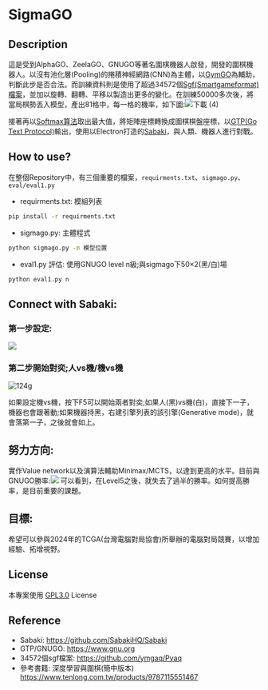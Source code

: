 # SigmaGO
## Description
這是受到AlphaGO、ZeelaGO、GNUGO等著名圍棋機器人啟發，開發的圍棋機器人。以沒有池化層(Pooling)的捲積神經網路(CNN)為主體，以[GymGO](https://github.com/aigagror/GymGo)為輔助，判斷此步是否合法。而訓練資料則是使用了超過34572個[Sgf(Smartgameformat)檔案](https://github.com/ymgaq/Pyaq)，並加以旋轉、翻轉、平移以製造出更多的變化。在訓練50000多次後，將當局棋勢丟入模型，產出81格中，每一格的機率，如下圖:![下載 (4)](https://github.com/tudohuang/SigmaGO/assets/88125758/78a80e12-458f-40ab-b07d-cefe9fc9f384)

接著再以[Softmax算法](https://zh.wikipedia.org/zh-tw/Softmax%E5%87%BD%E6%95%B0)取出最大值，將矩陣座標轉換成圍棋棋盤座標，以[GTP(Go Text Protocol)](https://www.gnu.org/software/gnugo/gnugo_19.html)輸出，使用以Electron打造的[Sabaki](https://github.com/SabakiHQ/Sabaki)，與人類、機器人進行對戰。

## How to use?
在整個Repository中，有三個重要的檔案，```requirments.txt```、```sigmago.py```、```eval/eval1.py```
- requirments.txt:
模組列表
```bash
pip install -r requirments.txt
```
- sigmago.py:
主體程式
```bash
python sigmago.py -m 模型位置
```
- eval1.py
評估: 使用GNUGO level n級;與sigmago下50×2(黑/白)場
```bash
python eval1.py n
```
## Connect with Sabaki:
### 第一步設定:
![](https://github.com/tudohuang/SigmaGO/assets/88125758/88ab7894-14f0-4508-bd32-3381cd91f05a)
### 第二步開始對奕;人vs機/機vs機
![124g](https://github.com/tudohuang/SigmaGO/assets/88125758/81c107ab-33c9-4e7b-b685-2432bde71313)

如果設定機vs機，按下F5可以開始兩者對奕;如果人(黑)vs機(白)，直接下一子，機器也會跟著動;如果機器持黑，右建引擎列表的該引擎(Generative mode)，就會落第一子，之後就會如上。

## 努力方向:
實作Value network以及演算法輔助Minimax/MCTS，以達到更高的水平。目前與GNUGO勝率:![](https://github.com/tudohuang/SigmaGO/assets/88125758/282761af-2b1a-4488-9df7-2d99c6619c48)
可以看到，在Level5之後，就失去了過半的勝率。如何提高勝率，是目前重要的課題。

## 目標:
希望可以參與2024年的TCGA(台灣電腦對局協會)所舉辦的電腦對局競賽，以增加經驗、拓增視野。

## License
本專案使用 [GPL3.0](https://github.com/tudohuang/SigmaGO/blob/main/LICENSE) License

## Reference
- Sabaki: https://github.com/SabakiHQ/Sabaki
- GTP/GNUGO: https://www.gnu.org
- 34572個sgf檔案: https://github.com/ymgaq/Pyaq
- 參考書籍: 深度學習與圍棋(簡中版本) https://www.tenlong.com.tw/products/9787115551467
